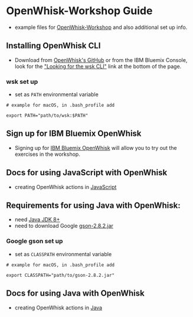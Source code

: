 # OpenWhisk-Workshop Guide

- example files for [OpenWhisk-Workshop](https://www.npmjs.com/package/openwhisk-workshop) and also additional set up info.

## Installing OpenWhisk CLI

- Download from [OpenWhisk's GitHub](https://github.com/apache/incubator-openwhisk-cli/releases) or from the IBM Bluemix Console, look for the ["Looking for the wsk CLI"](https://console.bluemix.net/openwhisk/learn/cli) link at the bottom of the page.

### wsk set up

- set as `PATH` environmental variable

```
# example for macOS, in .bash_profile add

export PATH="path/to/wsk:$PATH"
```

## Sign up for IBM Bluemix OpenWhisk

- Signing up for [IBM Bluemix OpenWhisk](https://console.bluemix.net/registration/?target=/openwhisk&cm_mc_uid=41935541757615060554411&cm_mc_sid_50200000=1506537489&cm_mc_sid_52640000=&S_VCPI=Search_Google-_-Cloud_Cloud+Platform-_-WW_US-_-blue+mix+ibm_Exact_) will allow you to try out the exercises in the workshop.

## Docs for using JavaScript with OpenWhisk

- creating OpenWhisk actions in [JavaScript](https://github.com/apache/incubator-openwhisk/blob/master/docs/actions.md#creating-and-invoking-javascript-actions)

## Requirements for using Java with OpenWhisk:

- need [Java JDK 8+](http://www.oracle.com/technetwork/java/javase/downloads/index.html)
- need to download Google [gson-2.8.2.jar](http://repo1.maven.org/maven2/com/google/code/gson/gson/2.8.2/)

### Google gson set up

- set as `CLASSPATH` environmental variable

```
# example for macOS, in .bash_profile add

export CLASSPATH="path/to/gson-2.8.2.jar"
```

## Docs for using Java with OpenWhisk

- creating OpenWhisk actions in [Java](https://github.com/apache/incubator-openwhisk/blob/master/docs/actions.md#creating-java-actions)

